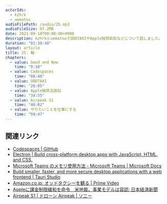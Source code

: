 ```yaml
---
actorIds:
  - kzhrk
  - uematsu
audioFilePath: /audio/25.mp3
audioFileSize: 87.2MB
date: 2021-09-18T00:00:00+0900
description: kzhrkとuematsuでODDTAXIやApple独禁訴訟などについて話しました。
duration: "01:30:48"
layout: article
title: 25. 軸
chapters:
  - value: Good and New
    time: "0:30"
  - value: Codespaces
    time: "08:40"
  - value: ODDTAXI
    time: "26:05"
  - value: Apple独禁法訴訟
    time: "34:55"
  - value: Airpeak S1
    time: "46:02"
  - value: やりたいことを仕事にする
    time: "59:47"
---
```


<!-- prettier-ignore-start -->

## 関連リンク

- [Codespaces \| GitHub](https://github.co.jp/features/codespaces)
- [Electron \| Build cross-platform desktop apps with JavaScript, HTML, and CSS.](https://www.electronjs.org/)
- [Microsoft Teams のメモリ使用方法 - Microsoft Teams \| Microsoft Docs](https://docs.microsoft.com/ja-jp/microsoftteams/teams-memory-usage-perf)
- [Build smaller, faster, and more secure desktop applications with a web frontend \| Tauri Studio](https://tauri.studio/en/)
- [Amazon.co.jp: オッドタクシーを観る \| Prime Video](https://www.amazon.co.jp/gp/video/detail/B091KXH89R)
- [Appleに課金制限緩和を命令　米地裁、事業モデルは容認: 日本経済新聞](https://www.nikkei.com/article/DGXZQOGN10EDP0Q1A910C2000000/)
- [Airpeak S1 \| ドローン Airpeak \| ソニー](https://www.sony.jp/airpeak/products/ARS-S1/)

<!-- prettier-ignore-end -->
